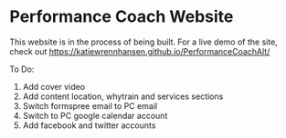 # Performance Coach Website 

This website is in the process of being built. For a live demo of the site, check out https://katiewrennhansen.github.io/PerformanceCoachAlt/


To Do:
1. Add cover video
2. Add content location, whytrain and services sections
3. Switch formspree email to PC email
4. Switch to PC google calendar account 
5. Add facebook and twitter accounts